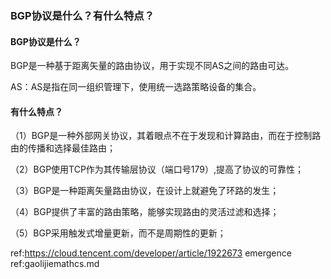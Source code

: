 ### BGP协议是什么？有什么特点？

#### BGP协议是什么？

BGP是一种基于距离矢量的路由协议，用于实现不同AS之间的路由可达。

AS：AS是指在同一组织管理下，使用统一选路策略设备的集合。

#### 有什么特点？

（1）BGP是一种外部网关协议，其着眼点不在于发现和计算路由，而在于控制路由的传播和选择最佳路由；

（2）BGP使用TCP作为其传输层协议（端口号179）,提高了协议的可靠性；

（3）BGP是一种距离矢量路由协议，在设计上就避免了环路的发生；

（4）BGP提供了丰富的路由策略，能够实现路由的灵活过滤和选择；

（5）BGP采用触发式增量更新，而不是周期性的更新；



ref:https://cloud.tencent.com/developer/article/1922673
emergence ref:gaolijiemathcs.md
